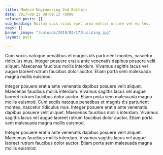 ```yaml
---
title: Modern Engineering 2nd Edition
date: 2017-09-25 09:09:13 +0000
related_posts: []
sub_heading: Nullam quis risus eget urna mollis ornare vel eu leo.
tags: []
banner_image: "/uploads/2018/02/17/building.jpg"
layout: post

---
```

Cum sociis natoque penatibus et magnis dis parturient montes, nascetur ridiculus mus. Integer posuere erat a ante venenatis dapibus posuere velit aliquet. Maecenas faucibus mollis interdum. Vivamus sagittis lacus vel augue laoreet rutrum faucibus dolor auctor. Etiam porta sem malesuada magna mollis euismod.

Integer posuere erat a ante venenatis dapibus posuere velit aliquet. Maecenas faucibus mollis interdum. Vivamus sagittis lacus vel augue laoreet rutrum faucibus dolor auctor. Etiam porta sem malesuada magna mollis euismod. Cum sociis natoque penatibus et magnis dis parturient montes, nascetur ridiculus mus. Integer posuere erat a ante venenatis dapibus posuere velit aliquet. Maecenas faucibus mollis interdum. Vivamus sagittis lacus vel augue laoreet rutrum faucibus dolor auctor. Etiam porta sem malesuada magna mollis euismod.

Integer posuere erat a ante venenatis dapibus posuere velit aliquet. Maecenas faucibus mollis interdum. Vivamus sagittis lacus vel augue laoreet rutrum faucibus dolor auctor. Etiam porta sem malesuada magna mollis euismod. 